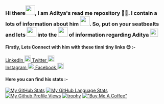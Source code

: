 ### Hi there<img src= https://media.tenor.com/images/b617c36f9db276d3146e974b8ff64f4c/tenor.gif width=30px>, I am Aditya's read me repository 👨‍💻. I contain a lots of information about him <img src= https://media.tenor.com/images/9ff011fc554c97e33caea190a301fcb4/tenor.gif width=30px>. So, put on your seatbealts and lets <img src= https://media.tenor.com/images/ee5e3af0efd1bf7292a099ded06c2e80/tenor.gif width=30px> into the <img src= https://media.tenor.com/images/9d8210d2094d9eea0010ca67d0cfbe62/tenor.gif  width=30px> of information regarding Aditya <img src= https://media.tenor.com/images/67c179763027482922c8af0943b13a09/tenor.gif  width=25px>

<!--
**AdityaGarg00/AdityaGarg00** is a ✨ _special_ ✨ repository because its `README.md` (this file) appears on your GitHub profile.

Here are some ideas to get you started:

- 🔭 I’m currently working as a student
- 🌱 I’m currently learning ...
- 👯 I’m looking to collaborate on ...
- 🤔 I’m looking for help with ...
- 💬 Ask me about ...
- 📫 How to reach me: ...
- 😄 Pronouns: ...
- ⚡ Fun fact: ...
-->
#### Firstly, Lets Connect with him with these tinni tiny links 😊 :-
<a href="https://www.linkedin.com/in/adityagarg00/" target="_blank" rel="noopener noreferrer"> LinkedIn <img src=https://content.linkedin.com/content/dam/me/business/en-us/amp/brand-site/v2/bg/LI-Bug.svg.original.svg width=20px/> 
</a>
<a href="https://twitter.com/adityagarg00/" target="_blank" rel="noopener noreferrer"> Twitter <img src=http://assets.stickpng.com/images/580b57fcd9996e24bc43c53e.png width=20px/> 
</a><br>
<a href="https://www.instagram.com/__adityagarg00/" target="_blank" rel="noopener noreferrer"> Instagram <img src=https://cdn2.iconfinder.com/data/icons/social-media-2285/512/1_Instagram_colored_svg_1-512.png width=20px/> 
</a>
<a href="https://www.facebook.com/adityagarg00" target="_blank" rel="noopener noreferrer"> Facebook <img src=https://facebookbrand.com/wp-content/uploads/2019/04/f_logo_RGB-Hex-Blue_512.png width=20px/> 
</a>
#### Here you can find his stats :-
[![My GitHub Stats](https://github-readme-stats.vercel.app/api/?username=AdityaGarg00&count_private=true&theme=tokyonight&showicons=true)]()
[![My GitHub Language Stats](https://github-readme-stats.vercel.app/api/top-langs/?username=AdityaGarg00&langs_count=3&theme=tokyonight)]()
<br>
[![My Github Profile Views](https://komarev.com/ghpvc/?username=AdityaGarg00&theme=tokyonight)]()
[![trophy](https://github-profile-trophy.vercel.app/?username=AdityaGarg00)](https://github.com/AdityaGarg00/github-profile-trophy)
[!["Buy Me A Coffee"](https://www.buymeacoffee.com/assets/img/custom_images/orange_img.png)](paytm.com/8146441404@paytm)
